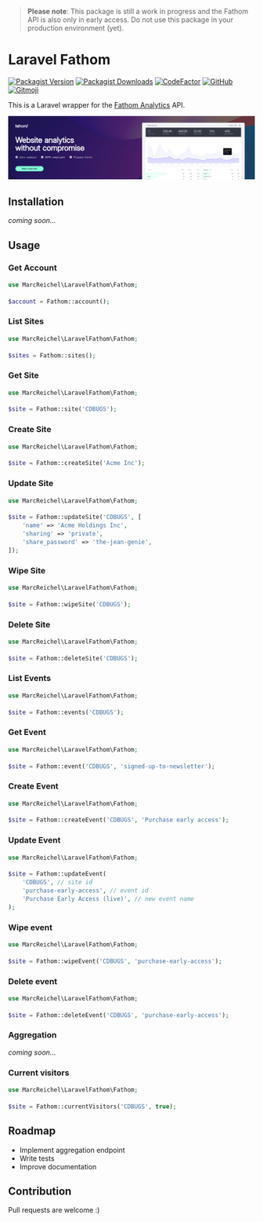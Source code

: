 > **Please note**: This package is still a work in progress and the Fathom API is also only in early access. Do not use this package in your production environment (yet).

# Laravel Fathom

[![Packagist Version](https://img.shields.io/packagist/v/marcreichel/laravel-fathom)](https://packagist.org/packages/marcreichel/laravel-fathom)
[![Packagist Downloads](https://img.shields.io/packagist/dt/marcreichel/laravel-fathom)](https://packagist.org/packages/marcreichel/laravel-fathom)
[![CodeFactor](https://www.codefactor.io/repository/github/marcreichel/laravel-fathom/badge)](https://www.codefactor.io/repository/github/marcreichel/laravel-fathom)
[![GitHub](https://img.shields.io/github/license/marcreichel/laravel-fathom)](https://packagist.org/packages/marcreichel/laravel-fathom)
[![Gitmoji](https://img.shields.io/badge/gitmoji-%20😜%20😍-FFDD67.svg)](https://gitmoji.dev)

This is a Laravel wrapper for the [Fathom Analytics](https://usefathom.com/ref/SILMHC) API.

[![Fathom Analytics](art/fathom-banner.png)](https://usefathom.com/ref/SILMHC)

## Installation

*coming soon...*

## Usage

### Get Account

```php
use MarcReichel\LaravelFathom\Fathom;

$account = Fathom::account();
```

### List Sites

```php
use MarcReichel\LaravelFathom\Fathom;

$sites = Fathom::sites();
```

### Get Site

```php
use MarcReichel\LaravelFathom\Fathom;

$site = Fathom::site('CDBUGS');
```

### Create Site

```php
use MarcReichel\LaravelFathom\Fathom;

$site = Fathom::createSite('Acme Inc');
```

### Update Site

```php
use MarcReichel\LaravelFathom\Fathom;

$site = Fathom::updateSite('CDBUGS', [
    'name' => 'Acme Holdings Inc',
    'sharing' => 'private',
    'share_password' => 'the-jean-genie',
]);
```

### Wipe Site

```php
use MarcReichel\LaravelFathom\Fathom;

$site = Fathom::wipeSite('CDBUGS');
```

### Delete Site

```php
use MarcReichel\LaravelFathom\Fathom;

$site = Fathom::deleteSite('CDBUGS');
```

### List Events

```php
use MarcReichel\LaravelFathom\Fathom;

$site = Fathom::events('CDBUGS');
```

### Get Event

```php
use MarcReichel\LaravelFathom\Fathom;

$site = Fathom::event('CDBUGS', 'signed-up-to-newsletter');
```

### Create Event

```php
use MarcReichel\LaravelFathom\Fathom;

$site = Fathom::createEvent('CDBUGS', 'Purchase early access');
```

### Update Event

```php
use MarcReichel\LaravelFathom\Fathom;

$site = Fathom::updateEvent(
    'CDBUGS', // site id
    'purchase-early-access', // event id
    'Purchase Early Access (live)', // new event name
);
```

### Wipe event

```php
use MarcReichel\LaravelFathom\Fathom;

$site = Fathom::wipeEvent('CDBUGS', 'purchase-early-access');
```

### Delete event

```php
use MarcReichel\LaravelFathom\Fathom;

$site = Fathom::deleteEvent('CDBUGS', 'purchase-early-access');
```

### Aggregation

*coming soon...*

### Current visitors

```php
use MarcReichel\LaravelFathom\Fathom;

$site = Fathom::currentVisitors('CDBUGS', true);
```

## Roadmap

- Implement aggregation endpoint
- Write tests
- Improve documentation

## Contribution

Pull requests are welcome :)

